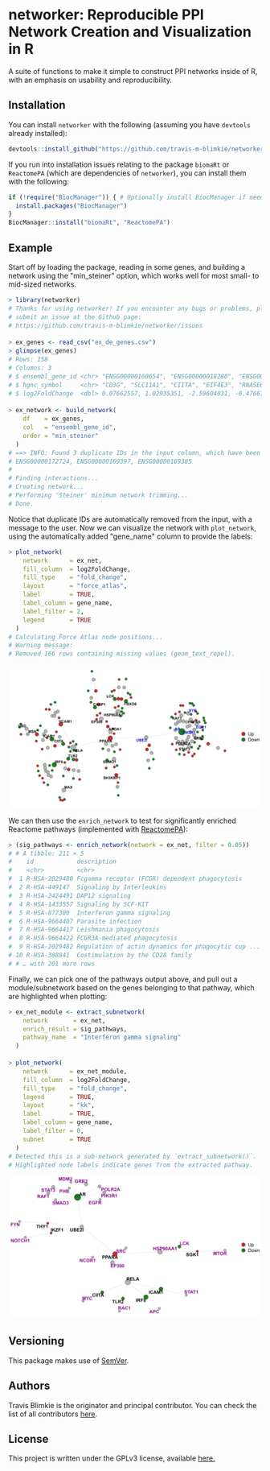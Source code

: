 # networker: Reproducible PPI Network Creation and Visualization in R

A suite of functions to make it simple to construct PPI networks inside of R,
with an emphasis on usability and reproducibility.

## Installation
You can install `networker` with the following (assuming you have `devtools`
already installed):
```r
devtools::install_github("https://github.com/travis-m-blimkie/networker")
```

If you run into installation issues relating to the package `biomaRt` or `ReactomePA` (which are
dependencies of `networker`), you can install them with the following:
```r
if (!require("BiocManager")) { # Optionally install BiocManager if needed
  install.packages("BiocManager")
}
BiocManager::install("biomaRt", "ReactomePA")
```

## Example
Start off by loading the package, reading in some genes, and building a network
using the "min_steiner" option, which works well for most small- to mid-sized
networks.

```r
> library(networker)
# Thanks for using networker! If you encounter any bugs or problems, please 
# submit an issue at the Github page: 
# https://github.com/travis-m-blimkie/networker/issues

> ex_genes <- read_csv("ex_de_genes.csv")
> glimpse(ex_genes)
# Rows: 158
# Columns: 3
# $ ensembl_gene_id <chr> "ENSG00000160654", "ENSG00000018280", "ENSG00000179...
# $ hgnc_symbol     <chr> "CD3G", "SLC11A1", "CIITA", "EIF4E3", "RNASE6", "AL...
# $ log2FoldChange  <dbl> 0.07662557, 1.02935351, -2.59604031, -0.47667505, 2...

> ex_network <- build_network(
    df    = ex_genes,
    col   = "ensembl_gene_id",
    order = "min_steiner"
  )
# ==> INFO: Found 3 duplicate IDs in the input column, which have been removed:
# ENSG00000172724, ENSG00000169397, ENSG00000169385
# 
# Finding interactions...
# Creating network...
# Performing 'Steiner' minimum network trimming...
# Done.
```

Notice that duplicate IDs are automatically removed from the input, with a
message to the user. Now we can visualize the network with `plot_network`, using
the automatically added "gene_name" column to provide the labels:

```r
> plot_network(
    network      = ex_net,
    fill_column  = log2FoldChange,
    fill_type    = "fold_change",
    layout       = "force_atlas",
    label        = TRUE,
    label_column = gene_name,
    label_filter = 2,
    legend       = TRUE
  )
# Calculating Force Atlas node positions...
# Warning message:
# Removed 166 rows containing missing values (geom_text_repel).
```

![](man/figures/network_example.png)

We can then use the `enrich_network` to test for significantly enriched Reactome
pathways (implemented with
[ReactomePA](https://bioconductor.org/packages/ReactomePA/)):

```r
> (sig_pathways <- enrich_network(network = ex_net, filter = 0.05))
# # A tibble: 211 × 5
#    id            description                                          p_value   p_adjust gene_id
#    <chr>         <chr>                                                  <dbl>      <dbl> <chr>  
#  1 R-HSA-2029480 Fcgamma receptor (FCGR) dependent phagocytosis       2.15e-11    1.01e-8 695/74…
#  2 R-HSA-449147  Signaling by Interleukins                            2.22e-11    1.01e-8 3383/8…
#  3 R-HSA-2424491 DAP12 signaling                                      2.72e-10    8.16e-8 695/58…
#  4 R-HSA-1433557 Signaling by SCF-KIT                                 4.33e-10    8.16e-8 5879/5…
#  5 R-HSA-877300  Interferon gamma signaling                           6.24e-10    8.16e-8 3383/5…
#  6 R-HSA-9664407 Parasite infection                                   7.18e-10    8.16e-8 695/74…
#  7 R-HSA-9664417 Leishmania phagocytosis                              7.18e-10    8.16e-8 695/74…
#  8 R-HSA-9664422 FCGR3A-mediated phagocytosis                         7.18e-10    8.16e-8 695/74…
#  9 R-HSA-2029482 Regulation of actin dynamics for phagocytic cup ...  1.05e- 9    1.06e-7 695/74…
# 10 R-HSA-388841  Costimulation by the CD28 family                     4.13e- 9    3.75e-7 5879/5…
# # … with 201 more rows
```

Finally, we can pick one of the pathways output above, and pull out a
module/subnetwork based on the genes belonging to that pathway, which are 
highlighted when plotting:

```r
> ex_net_module <- extract_subnetwork(
    network       = ex_net,
    enrich_result = sig_pathways,
    pathway_name  = "Interferon gamma signaling"
  )

> plot_network(
    network      = ex_net_module,
    fill_column  = log2FoldChange,
    fill_type    = "fold_change",
    legend       = TRUE,
    layout       = "kk",
    label        = TRUE,
    label_column = gene_name,
    label_filter = 0,
    subnet       = TRUE
  )
# Detected this is a sub-network generated by `extract_subnetwork()`.
# Highlighted node labels indicate genes from the extracted pathway.
```

![](man/figures/network_example_module.png)

## Versioning
This package makes use of [SemVer](https://semver.org/).

## Authors
Travis Blimkie is the originator and principal contributor. You can check the
list of all contributors [here](https://github.com/travis-m-blimkie/networker/graphs/contributors).

## License
This project is written under the GPLv3 license, available
[here.](https://github.com/travis-m-blimkie/networker/blob/main/LICENSE.md)
